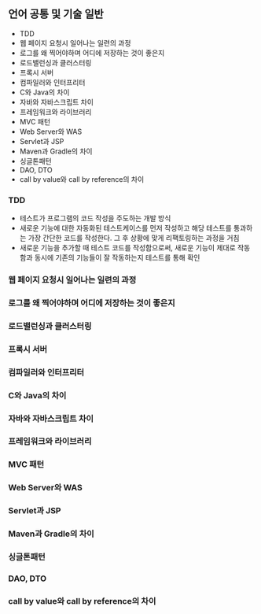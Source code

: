 ## 언어 공통 및 기술 일반
- TDD
- 웹 페이지 요청시 일어나는 일련의 과정
- 로그를 왜 찍어야하며 어디에 저장하는 것이 좋은지
- 로드밸런싱과 클러스터링
- 프록시 서버
- 컴파일러와 인터프리터
- C와 Java의 차이
- 자바와 자바스크립트 차이
- 프레임워크와 라이브러리
- MVC 패턴
- Web Server와 WAS
- Servlet과 JSP
- Maven과 Gradle의 차이
- 싱글톤패턴
- DAO, DTO
- call by value와 call by reference의 차이

### TDD
- 테스트가 프로그램의 코드 작성을 주도하는 개발 방식
- 새로운 기능에 대한 자동화된 테스트케이스를 먼저 작성하고 해당 테스트를 통과하는 가장 간단한 코드를 작성한다. 그 후 상황에 맞게 리팩토링하는 과정을 거침
- 새로운 기능을 추가할 때 테스트 코드를 작성함으로써, 새로운 기능이 제대로 작동함과 동시에 기존의 기능들이 잘 작동하는지 테스트를 통해 확인

### 웹 페이지 요청시 일어나는 일련의 과정
### 로그를 왜 찍어야하며 어디에 저장하는 것이 좋은지
### 로드밸런싱과 클러스터링
### 프록시 서버
### 컴파일러와 인터프리터
### C와 Java의 차이
### 자바와 자바스크립트 차이
### 프레임워크와 라이브러리
### MVC 패턴
### Web Server와 WAS
### Servlet과 JSP
### Maven과 Gradle의 차이
### 싱글톤패턴
### DAO, DTO
### call by value와 call by reference의 차이
